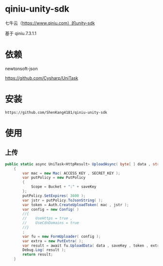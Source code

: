 # qiniu-unity-sdk
七牛云（https://www.qiniu.com）的unity-sdk

基于 qiniu.7.3.1.1

# 依赖
newtonsoft-json

https://github.com/Cysharp/UniTask

# 安装
```
https://github.com/ShenKang4181/qiniu-unity-sdk
```

# 使用

## 上传
```csharp
public static async UniTask<HttpResult> UploadAsync( byte[ ] data , string saveKey , IProgress<float> progress = null )
    {
        var mac = new Mac( ACCESS_KEY , SECRET_KEY );
        var putPolicy = new PutPolicy
        {
            Scope = Bucket + ":" + saveKey
        };
        putPolicy.SetExpires( 3600 );
        var jstr = putPolicy.ToJsonString( );
        var token = Auth.CreateUploadToken( mac , jstr );
        var config = new Config( )
        //{
        //    UseHttps = true ,
        //    UseCdnDomains = true
        //}
        ;
        var fu = new FormUploader( config );
        var extra = new PutExtra( );
        var result = await fu.UploadData( data , saveKey , token , extra , progress );
        Debug.Log( result );
        return result;
    }
```